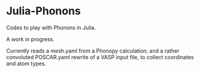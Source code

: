 # Julia-Phonons

Codes to play with Phonons in Julia.

A work in progress.

Currently reads a mesh.yaml from a Phonopy calculation; and a rather convoluted
POSCAR.yaml rewrite of a VASP input file, to collect coordinates and atom
types.
